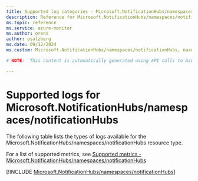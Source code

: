 ```yaml
---
title: Supported log categories - Microsoft.NotificationHubs/namespaces/notificationHubs
description: Reference for Microsoft.NotificationHubs/namespaces/notificationHubs in Azure Monitor Logs.
ms.topic: reference
ms.service: azure-monitor
ms.author: orens
author: osalzberg
ms.date: 09/12/2024
ms.custom: Microsoft.NotificationHubs/namespaces/notificationHubs, naam

# NOTE:  This content is automatically generated using API calls to Azure. Any edits made on these files will be overwritten in the next run of the script. 

---
```





# Supported logs for Microsoft.NotificationHubs/namespaces/notificationHubs  
The following table lists the types of logs available for the Microsoft.NotificationHubs/namespaces/notificationHubs resource type.
  
  
  
For a list of supported metrics, see [Supported metrics - Microsoft.NotificationHubs/namespaces/notificationHubs](../supported-metrics/microsoft-notificationhubs-namespaces-notificationhubs-metrics.md)  
  

  
[!INCLUDE [Microsoft.NotificationHubs/namespaces/notificationHubs](~/reusable-content/ce-skilling/azure/includes/azure-monitor/reference/logs/microsoft-notificationhubs-namespaces-notificationhubs-logs-include.md)]  
  

